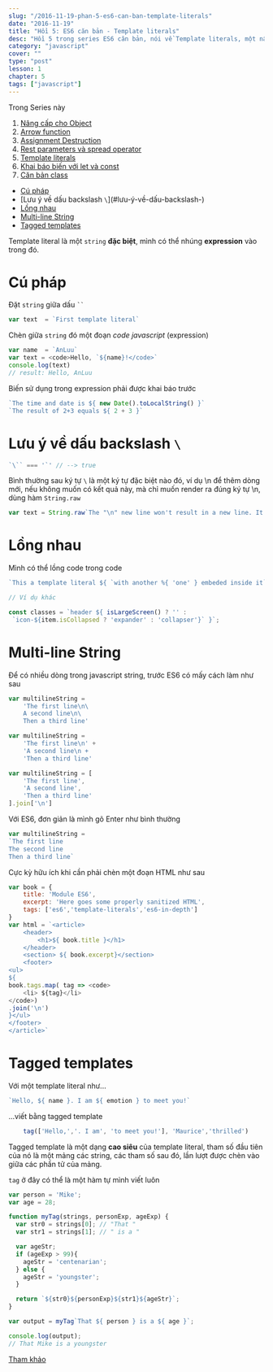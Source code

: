 ```yaml
---
slug: "/2016-11-19-phan-5-es6-can-ban-template-literals"
date: "2016-11-19"
title: "Hồi 5: ES6 căn bản - Template literals"
desc: "Hồi 5 trong series ES6 căn bản, nói về Template literals, một nâng cấp lớn cho string"
category: "javascript"
cover: ""
type: "post"
lesson: 1
chapter: 5
tags: ["javascript"]
---
```


Trong Series này

1. [Nâng cấp cho Object](2016-11-15-chuong-1-es6-can-ban)
2. [Arrow function](2016-11-16-chuong-2-es6-can-ban-arrow-function/)
3. [Assignment Destruction](2016-11-17-phan-3-es6-can-ban-assignment-destructuring)
4. [Rest parameters và spread operator](2016-11-18-phan-4-es6-can-ban-rest-parameters-va-spread-operator)
5. [Template literals](2016-11-19-phan-5-es6-can-ban-template-literals)
6. [Khai báo biến với let và const](2016-11-20-phan-6-es6-can-ban-khai-bao-let-const)
7. [Căn bản class](2016-11-21-phan-7-es6-can-ban-classes)

<!-- TOC -->

- [Cú pháp](#cú-pháp)
- [Lưu ý về dấu backslash `\`](#lưu-ý-về-dấu-backslash-\)
- [Lồng nhau](#lồng-nhau)
- [Multi-line String](#multi-line-string)
- [Tagged templates](#tagged-templates)

<!-- /TOC -->

Template literal là một `string` **đặc biệt**, mình có thể nhúng **expression** vào trong đó.

# Cú pháp

Đặt `string` giữa dấu <code>``</code>

```js
var text  = `First template literal`
```

Chèn giữa `string` đó một đoạn *code javascript* (expression)

```js
var name  = `AnLuu`
var text = <code>Hello, `${name}!</code>`
console.log(text)
// result: Hello, AnLuu
```


Biến sử dụng trong expression phải được khai báo trước

```js
`The time and date is ${ new Date().toLocalString() }`
`The result of 2+3 equals ${ 2 + 3 }`
```

# Lưu ý về dấu backslash `\`

```js
`\`` === '`' // --> true
```

Bình thường sau ký tự `\` là một ký tự đặc biệt nào đó, ví dụ \n để thêm dòng mới, nếu không muốn có kết quả này, mà chỉ muốn render ra đúng ký tự \n, dùng hàm `String.raw`

```js
var text = String.raw`The "\n" new line won't result in a new line. It'll be escapted`
```

# Lồng nhau

Mình có thể lồng code trong code

```js
`This a template literal ${ `with another %{ 'one' } embeded inside it`}`

// Ví dụ khác

const classes = `header ${ isLargeScreen() ? '' :
 `icon-${item.isCollapsed ? 'expander' : 'collapser'}` }`;
```

# Multi-line String

Để có nhiều dòng trong javascript string, trước ES6 có mấy cách làm như sau

```js
var multilineString =
    'The first line\n\
    A second line\n\
    Then a third line'

var multilineString =
    'The first line\n' +
    'A second line\n +
    'Then a third line'

var multilineString = [
    'The first line',
    'A second line',
    'Then a third line'
].join['\n']
```

Với ES6, đơn giản là mình gõ Enter như bình thường

```js
var multilineString =
`The first line
The second line
Then a third line`
```

Cực kỳ hữu ích khi cần phải chèn một đoạn HTML như sau

```js
var book = {
    title: 'Module ES6',
    excerpt: 'Here goes some properly sanitized HTML',
    tags: ['es6','template-literals','es6-in-depth']
}
var html = `<article>
    <header>
        <h1>${ book.title }</h1>
    </header>
    <section> ${ book.excerpt}</section>
    <footer>
<ul>
${
book.tags.map( tag => <code>
    <li> ${tag}</li>
</code>)
.join('\n')
}</ul>
</footer>
</article>`
```

# Tagged templates

Với một template literal như... 

```js
`Hello, ${ name }. I am ${ emotion } to meet you!`
```
...viết bằng tagged template

```js
    tag(['Hello,','. I am', 'to meet you!'], 'Maurice','thrilled')
```

Tagged template là một dạng **cao siêu** của template literal, tham số đầu tiên của nó là một mảng các string, các tham số sau đó, lần lượt được chèn vào giữa các phần tử của mảng.

`tag` ở đây có thể là một hàm tự mình viết luôn

```js
var person = 'Mike';
var age = 28;

function myTag(strings, personExp, ageExp) {
  var str0 = strings[0]; // "That "
  var str1 = strings[1]; // " is a "

  var ageStr;
  if (ageExp > 99){
    ageStr = 'centenarian';
  } else {
    ageStr = 'youngster';
  }

  return `${str0}${personExp}${str1}${ageStr}`;
}

var output = myTag`That ${ person } is a ${ age }`;

console.log(output);
// That Mike is a youngster
```

[Tham khảo](https://developer.mozilla.org/en-US/docs/Web/JavaScript/Reference/Template_literals)